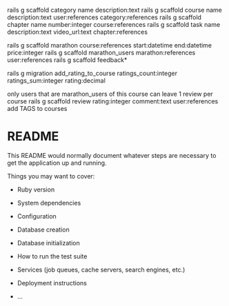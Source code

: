 
rails g scaffold category name description:text
rails g scaffold course name description:text user:references category:references 
rails g scaffold chapter name number:integer course:references
rails g scaffold task name description:text video_url:text chapter:references

rails g scaffold marathon course:references start:datetime end:datetime price:integer
rails g scaffold marathon_users marathon:references user:references
rails g scaffold feedback*

rails g migration add_rating_to_course ratings_count:integer ratings_sum:integer rating:decimal

only users that are marathon_users of this course can leave 1 review per course
rails g scaffold review rating:integer comment:text user:references
add TAGS to courses


# README

This README would normally document whatever steps are necessary to get the
application up and running.

Things you may want to cover:

* Ruby version

* System dependencies

* Configuration

* Database creation

* Database initialization

* How to run the test suite

* Services (job queues, cache servers, search engines, etc.)

* Deployment instructions

* ...
